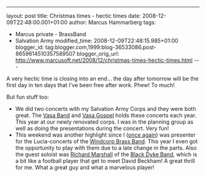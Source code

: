 ---
layout: post
title: Christmas times - hectic times
date: 2008-12-09T22:48:00.001+01:00
author: Marcus Hammarberg
tags:
  - Marcus private - BrassBand
  - Salvation Army
modified_time: 2008-12-09T22:48:15.985+01:00
blogger_id: tag:blogger.com,1999:blog-36533086.post-8659614510357589507
blogger_orig_url: http://www.marcusoft.net/2008/12/christmas-times-hectic-times.html ---

A very hectic time is closing into an end... the day after tomorrow will
be the first day in ten days that I've been free after work. Phew! To
much!

But fun stuff too:

-   We did two concerts with my Salvation Army Corps and they were both
    great. The [Vasa Band](http://www.vasaband.se/) and [Vasa
    Gospel](http://www.vasagospel.com/) holds these concerts each year.
    This year at our newly renovated corps. I was in the planning group
    as well as doing the presentations during the concert. Very fun!
-   This weekend was another highlight since I ([once
    again](http://www.marcusoft.net/2006/12/marcus-presenter.html)) was
    presenter for the Lucia-concerts of the [Windcorp Brass
    Band](http://www.windcorpbrassband.se/). This year I even got the
    opportunity to play with them due to a late change in the parts.
    Also the guest soloist was [Richard
    Marshall](http://www.richardmarshall.info/) of the [Black Dyke
    Band](http://www.blackdykefanclub.co.uk), which is a bit like a
    football player that get to meet David Beckham! A great thrill for
    me. What a great guy and what a marvelous player!
